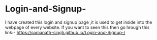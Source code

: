 # Login-and-Signup-
I have created this login and signup page ,it is used to get inside into the webpage of every website.
If you want to seen this then go hrough this link:-
https://somanath-singh.github.io/Login-and-Signup-/
